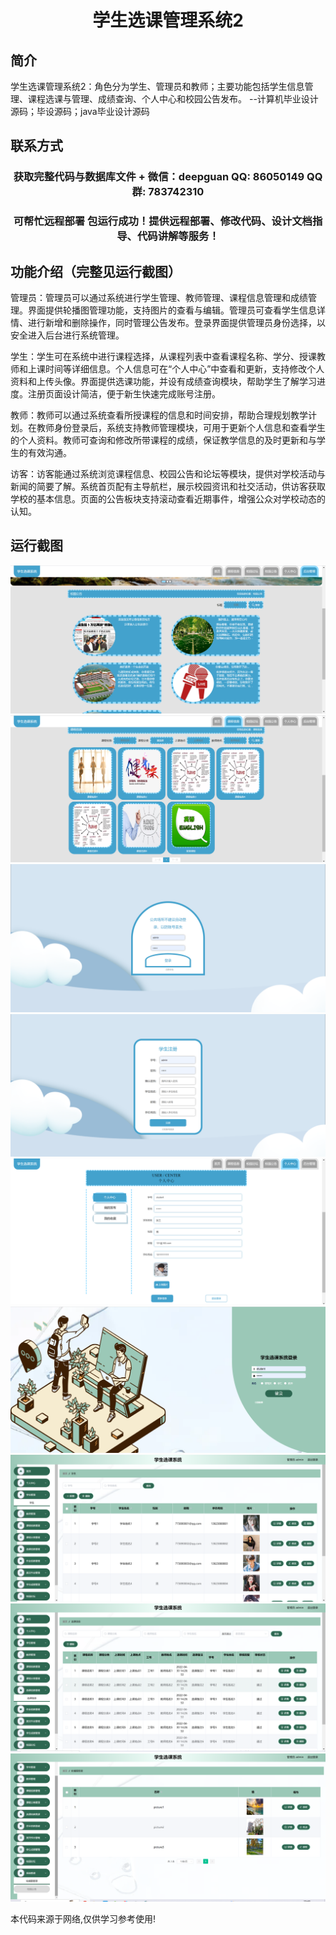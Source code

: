 <p><h1 align="center">学生选课管理系统2</h1></p>

## 简介
学生选课管理系统2：角色分为学生、管理员和教师；主要功能包括学生信息管理、课程选课与管理、成绩查询、个人中心和校园公告发布。    --计算机毕业设计源码；毕设源码；java毕业设计源码


## 联系方式
<p><h3 align="center">获取完整代码与数据库文件 + 微信：deepguan QQ: 86050149 QQ群: 783742310</h3></p>
<p><h3 align="center">可帮忙远程部署 包运行成功！提供远程部署、修改代码、设计文档指导、代码讲解等服务！</h3></p>

## 功能介绍（完整见运行截图）
管理员：管理员可以通过系统进行学生管理、教师管理、课程信息管理和成绩管理。界面提供轮播图管理功能，支持图片的查看与编辑。管理员可查看学生信息详情、进行新增和删除操作，同时管理公告发布。登录界面提供管理员身份选择，以安全进入后台进行系统管理。

学生：学生可在系统中进行课程选择，从课程列表中查看课程名称、学分、授课教师和上课时间等详细信息。个人信息可在“个人中心”中查看和更新，支持修改个人资料和上传头像。界面提供选课功能，并设有成绩查询模块，帮助学生了解学习进度。注册页面设计简洁，便于新生快速完成账号注册。

教师：教师可以通过系统查看所授课程的信息和时间安排，帮助合理规划教学计划。在教师身份登录后，系统支持教师管理模块，可用于更新个人信息和查看学生的个人资料。教师可查询和修改所带课程的成绩，保证教学信息的及时更新和与学生的有效沟通。

访客：访客能通过系统浏览课程信息、校园公告和论坛等模块，提供对学校活动与新闻的简要了解。系统首页配有主导航栏，展示校园资讯和社交活动，供访客获取学校的基本信息。页面的公告板块支持滚动查看近期事件，增强公众对学校动态的认知。


## 运行截图
![](imgs/588112-20230717225932715-542710560.png)
![](imgs/588112-20230717225938337-184356249.png)
![](imgs/588112-20230717225942621-148909228.png)
![](imgs/588112-20230717225946669-678401251.png)
![](imgs/588112-20230717225950377-1013934206.png)
![](imgs/588112-20230717225953711-1487569352.png)
![](imgs/588112-20230717225957376-1733847290.png)
![](imgs/588112-20230717230001251-1384433546.png)
![](imgs/588112-20230717230004745-1133074739.png)

<p>本代码来源于网络,仅供学习参考使用!</p>
